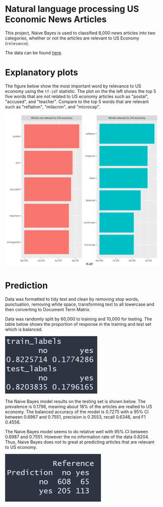 # Natural language processing US Economic News Articles 

This project, Naive Bayes is used to classified 8,000 news articles into two categories, whether or not the articles are relevant to US Economy (`relevance`).

The data can be found [here](https://www.kaggle.com/datasets/heeraldedhia/us-economic-news-articles).


# Explanatory plots

The figure below show the most important word by relevance to US economy using the `tf-idf` statistic. The plot on the the left shows the top 5 five words that are not related to US economy articles such as "postal", "accused", and "teacher". Compare to the top 5 words that are relevant such as "reflation", "milacron", and "microcap".

![](./images/tf_idf.png)

# Prediction

Data was formatted to tidy text and clean by removing stop words, punctuation, removing white space,  transforming text to all lowercase and then converting to Document Term Matrix.  

Data was randomly split by 60,000 to training and 10,000 for testing. The table below shows the proportion of response in the training and test set which is balanced.  

![](./images/prop_res.png)

The Naive Bayes model results on the testing set is shown below. The prevalence is 0.1796, meaning about 18% of the articles are realted to US economy.  The balanced accuracy of the model is 0.7275 with a 95% CI between 0.6987 and 0.7551,  precision is 0.3553, recall 0.6348, and F1  0.4556. 

The Naive Bayes model seems to do relative well with 95% CI between 0.6987 and 0.7551. However the no information rate of the data 0.8204. Thus, Naive Bayes does not to great at predicting articles that are relevant to US economy. 

![](./images/cm.png)


